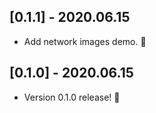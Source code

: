 ## [0.1.1] - 2020.06.15

* Add network images demo. 🎉

## [0.1.0] - 2020.06.15

* Version 0.1.0 release! 🚀
